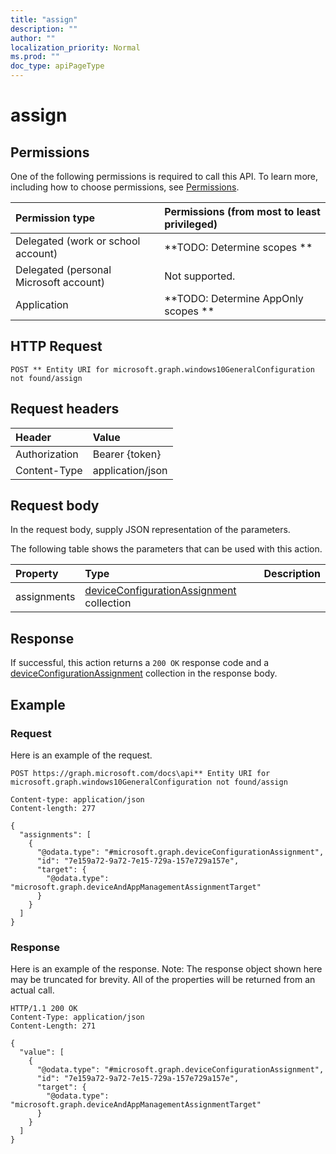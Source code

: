 ```yaml
---
title: "assign"
description: ""
author: ""
localization_priority: Normal
ms.prod: ""
doc_type: apiPageType
---
```


# assign



## Permissions
One of the following permissions is required to call this API. To learn more, including how to choose permissions, see [Permissions](/concepts/permissions-reference.md).

|Permission type|Permissions (from most to least privileged)|
|:---|:---|
|Delegated (work or school account)|**TODO: Determine scopes **|
|Delegated (personal Microsoft account)|Not supported.|
|Application|**TODO: Determine AppOnly scopes **|

## HTTP Request
<!-- {
  "blockType": "ignored"
}
-->
``` http
POST ** Entity URI for microsoft.graph.windows10GeneralConfiguration not found/assign
```

## Request headers
|Header|Value|
|:---|:---|
|Authorization|Bearer {token}|
|Content-Type|application/json|

## Request body
In the request body, supply JSON representation of the parameters.

The following table shows the parameters that can be used with this action.

|Property|Type|Description|
|:---|:---|:---|
|assignments|[deviceConfigurationAssignment](../resources/deviceConfigurationAssignment.md) collection||



## Response
If successful, this action returns a `200 OK` response code and a [deviceConfigurationAssignment](../resources/deviceConfigurationAssignment.md) collection in the response body.

## Example

### Request
Here is an example of the request.
<!-- {
  "blockType": "request",
  "name": "windows10generalconfiguration_assign"
}
-->
``` http
POST https://graph.microsoft.com/docs\api** Entity URI for microsoft.graph.windows10GeneralConfiguration not found/assign

Content-type: application/json
Content-length: 277

{
  "assignments": [
    {
      "@odata.type": "#microsoft.graph.deviceConfigurationAssignment",
      "id": "7e159a72-9a72-7e15-729a-157e729a157e",
      "target": {
        "@odata.type": "microsoft.graph.deviceAndAppManagementAssignmentTarget"
      }
    }
  ]
}
```

### Response
Here is an example of the response. Note: The response object shown here may be truncated for brevity. All of the properties will be returned from an actual call.
<!-- {
  "blockType": "response",
  "truncated": true,
  "@odata.type": "collection(microsoft.graph.deviceconfigurationassignment)"
}
-->
``` http
HTTP/1.1 200 OK
Content-Type: application/json
Content-Length: 271

{
  "value": [
    {
      "@odata.type": "#microsoft.graph.deviceConfigurationAssignment",
      "id": "7e159a72-9a72-7e15-729a-157e729a157e",
      "target": {
        "@odata.type": "microsoft.graph.deviceAndAppManagementAssignmentTarget"
      }
    }
  ]
}
```


